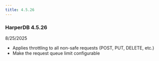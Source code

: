 ```yaml
---
title: 4.5.26
---
```


### HarperDB 4.5.26

8/25/2025

- Applies throttling to all non-safe requests (POST, PUT, DELETE, etc.)
- Make the request queue limit configurable
